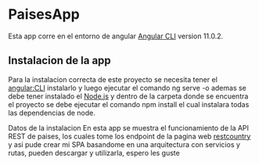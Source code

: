 # PaisesApp

Esta app corre en el entorno de angular [Angular CLI](https://github.com/angular/angular-cli) version 11.0.2.

## Instalacion de la app
Para la instalacion correcta de este proyecto se necesita tener el [angular:CLI](https://angular.io/cli) instalarlo y luego ejecutar el comando ng serve -o ademas se debe tener instalado el [Node.js](https://nodejs.org/es/download/) y dentro de la carpeta donde se encuentra el proyecto se debe ejecutar el comando npm install el cual instalara todas las dependencias de node.

Datos de la instalacion
En esta app se muestra el funcionamiento de la API REST de paises, los cuales tome los endpoint  de la pagina web [restcountry](https://restcountries.com/) y asi pude crear mi SPA basandome en una arquitectura con servicios y rutas, pueden descargar y utilizarla, espero les guste